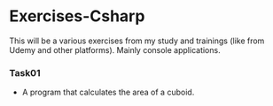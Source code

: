 # Exercises-Csharp

This will be a various exercises from my study and trainings (like from Udemy and other platforms).
Mainly console applications.

### Task01
- A program that calculates the area of a cuboid.
